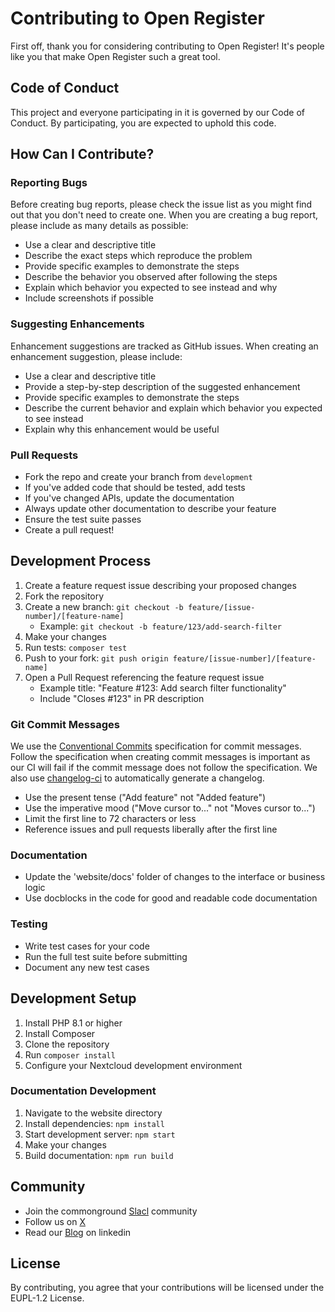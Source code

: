 # Contributing to Open Register

First off, thank you for considering contributing to Open Register! It's people like you that make Open Register such a great tool.

## Code of Conduct

This project and everyone participating in it is governed by our Code of Conduct. By participating, you are expected to uphold this code.

## How Can I Contribute?

### Reporting Bugs

Before creating bug reports, please check the issue list as you might find out that you don't need to create one. When you are creating a bug report, please include as many details as possible:

* Use a clear and descriptive title
* Describe the exact steps which reproduce the problem
* Provide specific examples to demonstrate the steps
* Describe the behavior you observed after following the steps
* Explain which behavior you expected to see instead and why
* Include screenshots if possible

### Suggesting Enhancements

Enhancement suggestions are tracked as GitHub issues. When creating an enhancement suggestion, please include:

* Use a clear and descriptive title
* Provide a step-by-step description of the suggested enhancement
* Provide specific examples to demonstrate the steps
* Describe the current behavior and explain which behavior you expected to see instead
* Explain why this enhancement would be useful

### Pull Requests

* Fork the repo and create your branch from `development`
* If you've added code that should be tested, add tests
* If you've changed APIs, update the documentation
* Always update other documentation to describe your feature
* Ensure the test suite passes
* Create a pull request!

## Development Process

1. Create a feature request issue describing your proposed changes
2. Fork the repository
3. Create a new branch: `git checkout -b feature/[issue-number]/[feature-name]`
   - Example: `git checkout -b feature/123/add-search-filter`
4. Make your changes
5. Run tests: `composer test`
6. Push to your fork: `git push origin feature/[issue-number]/[feature-name]`
7. Open a Pull Request referencing the feature request issue
   - Example title: "Feature #123: Add search filter functionality"
   - Include "Closes #123" in PR description

### Git Commit Messages

We use the [Conventional Commits](https://www.conventionalcommits.org/en/v1.0.0/) specification for commit messages. Follow the specification when creating commit messages is important as our CI will fail if the commit message does not follow the specification. We also use [changelog-ci](https://github.com/marketplace/actions/changelog-ci) to    automatically generate a changelog.

* Use the present tense ("Add feature" not "Added feature")
* Use the imperative mood ("Move cursor to..." not "Moves cursor to...")
* Limit the first line to 72 characters or less
* Reference issues and pull requests liberally after the first line

### Documentation

* Update the 'website/docs' folder of changes to the interface or business logic
* Use docblocks in the code for good and readable code documentation

### Testing

* Write test cases for your code
* Run the full test suite before submitting
* Document any new test cases

## Development Setup

1. Install PHP 8.1 or higher
2. Install Composer
3. Clone the repository
4. Run `composer install`
5. Configure your Nextcloud development environment

### Documentation Development

1. Navigate to the website directory
2. Install dependencies: `npm install`
3. Start development server: `npm start`
4. Make your changes
5. Build documentation: `npm run build`

## Community

* Join the commonground [Slacl](https://discord.gg/your-invite-link) community
* Follow us on [X](https://x.com/conduction_nl)
* Read our [Blog](https://www.linkedin.com/company/conduction/) on linkedin

## License

By contributing, you agree that your contributions will be licensed under the EUPL-1.2 License.
